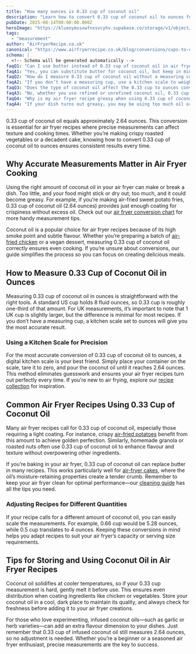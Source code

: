 ```yaml
---
title: "How many ounces is 0.33 cup of coconut oil"
description: "Learn how to convert 0.33 cup of coconut oil to ounces for perfect air fryer recipes every time. Get accurate measurements in seconds!"
pubDate: 2025-08-14T00:00:00.000Z
heroImage: "https://klueoymssxwfnxsvcyhv.supabase.co/storage/v1/object/public/Shmucket/how-many-ounces-is-0-33-cup-of-coconut-oil.webp"
tags:
  - "measurement"
author: "AirFryerRecipe.co.uk"
canonical: "https://www.airfryerrecipe.co.uk/blog/conversions/cups-to-ounces/how-many-ounces-is-0-33-cup-of-coconut-oil"
schema: |
  <!-- Schema will be generated automatically -->
faqQ1: "Can I use butter instead of 0.33 cup of coconut oil in air fryer recipes?"
faqA1: "Yes, you can substitute butter for coconut oil, but keep in mind that butter has a lower smoke point. Use the same weight (2.64 ounces) for accuracy. Butter may also alter the flavour and texture slightly, so adjust seasonings if needed."
faqQ2: "How do I measure 0.33 cup of coconut oil without a measuring cup?"
faqA2: "If you don’t have a measuring cup, use a kitchen scale to weigh out 2.64 ounces of coconut oil. Alternatively, 0.33 cup is roughly 5 tablespoons plus 1 teaspoon, though a scale is more precise for air fryer recipes."
faqQ3: "Does the type of coconut oil affect the 0.33 cup to ounces conversion?"
faqA3: "No, whether you use refined or unrefined coconut oil, 0.33 cup will always be approximately 2.64 ounces. The difference lies in flavour and smoke point, not weight or volume measurements."
faqQ4: "Why is my air fryer recipe greasy when using 0.33 cup of coconut oil?"
faqA4: "If your dish turns out greasy, you may be using too much oil or not preheating the air fryer properly. Ensure you’re measuring accurately (2.64 ounces) and shaking the basket during cooking for even distribution."
---
```

<p>0.33 cup of coconut oil equals approximately 2.64 ounces. This conversion is essential for air fryer recipes where precise measurements can affect texture and cooking times. Whether you’re making crispy roasted vegetables or a decadent cake, knowing how to convert 0.33 cup of coconut oil to ounces ensures consistent results every time.</p>  

<h2>Why Accurate Measurements Matter in Air Fryer Cooking</h2>  
<p>Using the right amount of coconut oil in your air fryer can make or break a dish. Too little, and your food might stick or dry out; too much, and it could become greasy. For example, if you’re making air-fried sweet potato fries, 0.33 cup of coconut oil (2.64 ounces) provides just enough coating for crispiness without excess oil. Check out our <a href=https://www.airfryerrecipe.co.uk/air-fryer-conversion-chart>air fryer conversion chart</a> for more handy measurement tips.</p>  

<p>Coconut oil is a popular choice for air fryer recipes because of its high smoke point and subtle flavour. Whether you’re preparing a batch of <a href=https://www.airfryerrecipe.co.uk/recipe-category/chicken>air-fried chicken</a> or a vegan dessert, measuring 0.33 cup of coconut oil correctly ensures even cooking. If you’re unsure about conversions, our guide simplifies the process so you can focus on creating delicious meals.</p>  

<h2>How to Measure 0.33 Cup of Coconut Oil in Ounces</h2>  
<p>Measuring 0.33 cup of coconut oil in ounces is straightforward with the right tools. A standard US cup holds 8 fluid ounces, so 0.33 cup is roughly one-third of that amount. For UK measurements, it’s important to note that 1 UK cup is slightly larger, but the difference is minimal for most recipes. If you don’t have a measuring cup, a kitchen scale set to ounces will give you the most accurate result.</p>  

<h3>Using a Kitchen Scale for Precision</h3>  
<p>For the most accurate conversion of 0.33 cup of coconut oil to ounces, a digital kitchen scale is your best friend. Simply place your container on the scale, tare it to zero, and pour the coconut oil until it reaches 2.64 ounces. This method eliminates guesswork and ensures your air fryer recipes turn out perfectly every time. If you’re new to air frying, explore our <a href=https://www.airfryerrecipe.co.uk/recipes>recipe collection</a> for inspiration.</p>  

<h2>Common Air Fryer Recipes Using 0.33 Cup of Coconut Oil</h2>  
<p>Many air fryer recipes call for 0.33 cup of coconut oil, especially those requiring a light coating. For instance, crispy <a href=https://www.airfryerrecipe.co.uk/recipe-category/potatoes>air-fried potatoes</a> benefit from this amount to achieve golden perfection. Similarly, homemade granola or roasted nuts often use 0.33 cup of coconut oil to enhance flavour and texture without overpowering other ingredients.</p>  

<p>If you’re baking in your air fryer, 0.33 cup of coconut oil can replace butter in many recipes. This works particularly well for <a href=https://www.airfryerrecipe.co.uk/recipe-category/cakes>air-fryer cakes</a>, where the oil’s moisture-retaining properties create a tender crumb. Remember to keep your air fryer clean for optimal performance—our <a href=https://www.airfryerrecipe.co.uk/air-fryer-cleaner>cleaning guide</a> has all the tips you need.</p>  

<h3>Adjusting Recipes for Different Quantities</h3>  
<p>If your recipe calls for a different amount of coconut oil, you can easily scale the measurements. For example, 0.66 cup would be 5.28 ounces, while 0.5 cup translates to 4 ounces. Keeping these conversions in mind helps you adapt recipes to suit your air fryer’s capacity or serving size requirements.</p>  

<h2>Tips for Storing and Using Coconut Oil in Air Fryer Recipes</h2>  
<p>Coconut oil solidifies at cooler temperatures, so if your 0.33 cup measurement is hard, gently melt it before use. This ensures even distribution when coating ingredients like chicken or vegetables. Store your coconut oil in a cool, dark place to maintain its quality, and always check for freshness before adding it to your air fryer creations.</p>  

<p>For those who love experimenting, infused coconut oils—such as garlic or herb varieties—can add an extra flavour dimension to your dishes. Just remember that 0.33 cup of infused coconut oil still measures 2.64 ounces, so no adjustment is needed. Whether you’re a beginner or a seasoned air fryer enthusiast, precise measurements are the key to success.</p>
